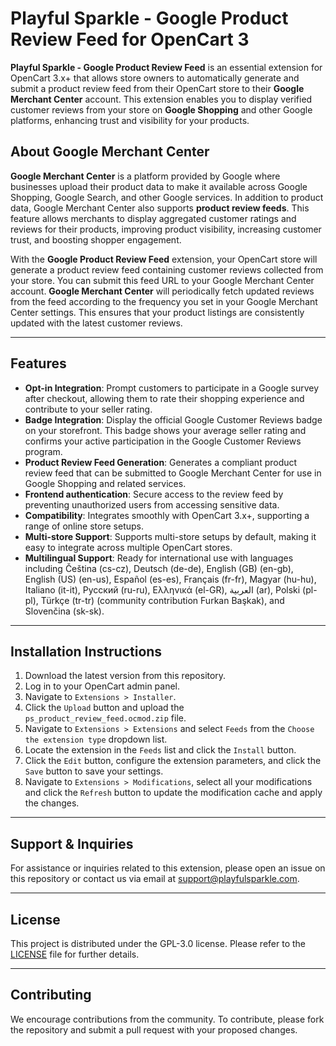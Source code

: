 # Playful Sparkle - Google Product Review Feed for OpenCart 3

**Playful Sparkle - Google Product Review Feed** is an essential extension for OpenCart 3.x+ that allows store owners to automatically generate and submit a product review feed from their OpenCart store to their **Google Merchant Center** account. This extension enables you to display verified customer reviews from your store on **Google Shopping** and other Google platforms, enhancing trust and visibility for your products.

## About Google Merchant Center

**Google Merchant Center** is a platform provided by Google where businesses upload their product data to make it available across Google Shopping, Google Search, and other Google services. In addition to product data, Google Merchant Center also supports **product review feeds**. This feature allows merchants to display aggregated customer ratings and reviews for their products, improving product visibility, increasing customer trust, and boosting shopper engagement.

With the **Google Product Review Feed** extension, your OpenCart store will generate a product review feed containing customer reviews collected from your store. You can submit this feed URL to your Google Merchant Center account. **Google Merchant Center** will periodically fetch updated reviews from the feed according to the frequency you set in your Google Merchant Center settings. This ensures that your product listings are consistently updated with the latest customer reviews.

---

## Features

- **Opt-in Integration**: Prompt customers to participate in a Google survey after checkout, allowing them to rate their shopping experience and contribute to your seller rating.
- **Badge Integration**: Display the official Google Customer Reviews badge on your storefront. This badge shows your average seller rating and confirms your active participation in the Google Customer Reviews program.
- **Product Review Feed Generation**: Generates a compliant product review feed that can be submitted to Google Merchant Center for use in Google Shopping and related services.
- **Frontend authentication**: Secure access to the review feed by preventing unauthorized users from accessing sensitive data.
- **Compatibility**: Integrates smoothly with OpenCart 3.x+, supporting a range of online store setups.
- **Multi-store Support**: Supports multi-store setups by default, making it easy to integrate across multiple OpenCart stores.
- **Multilingual Support**: Ready for international use with languages including Čeština (cs-cz), Deutsch (de-de), English (GB) (en-gb), English (US) (en-us), Español (es-es), Français (fr-fr), Magyar (hu-hu), Italiano (it-it), Русский (ru-ru), Ελληνικά (el-GR), العربية (ar), Polski (pl-pl), Türkçe (tr-tr) (community contribution Furkan Başkak), and Slovenčina (sk-sk).

---

## Installation Instructions

1. Download the latest version from this repository.
2. Log in to your OpenCart admin panel.
3. Navigate to `Extensions > Installer`.
4. Click the `Upload` button and upload the `ps_product_review_feed.ocmod.zip` file.
5. Navigate to `Extensions > Extensions` and select `Feeds` from the `Choose the extension type` dropdown list.
6. Locate the extension in the `Feeds` list and click the `Install` button.
7. Click the `Edit` button, configure the extension parameters, and click the `Save` button to save your settings.
8. Navigate to `Extensions > Modifications`, select all your modifications and click the `Refresh` button to update the modification cache and apply the changes.

---

## Support & Inquiries

For assistance or inquiries related to this extension, please open an issue on this repository or contact us via email at [support@playfulsparkle.com](mailto:support@playfulsparkle.com).

---

## License

This project is distributed under the GPL-3.0 license. Please refer to the [LICENSE](./LICENSE) file for further details.

---

## Contributing

We encourage contributions from the community. To contribute, please fork the repository and submit a pull request with your proposed changes.
